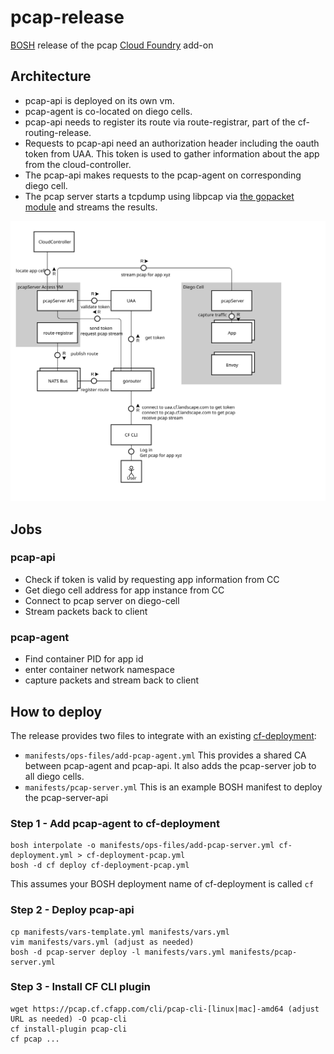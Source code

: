 # pcap-release
[BOSH](https://bosh.io/) release of the pcap [Cloud Foundry](https://www.cloudfoundry.org/) add-on

## Architecture

* pcap-api is deployed on its own vm.
* pcap-agent is co-located on diego cells.
* pcap-api needs to register its route via route-registrar, part of the cf-routing-release.
* Requests to pcap-api need an authorization header including the oauth token from UAA.
  This token is used to gather information about the app from the cloud-controller.
* The pcap-api makes requests to the pcap-agent on corresponding diego cell.
* The pcap server starts a tcpdump using libpcap via [the gopacket module](https://github.com/google/gopacket) and streams the results.

<!-- TODO: diagram needs to be updater, only Dominik has most recent version -->
![tcpdump in cf architecture](docs/tcpdump-for-cf.svg "tcpdump in cf architecture")

## Jobs

### pcap-api

* Check if token is valid by requesting app information from CC
* Get diego cell address for app instance from CC
* Connect to pcap server on diego-cell
* Stream packets back to client

### pcap-agent

* Find container PID for app id
* enter container network namespace
* capture packets and stream back to client

## How to deploy
The release provides two files to integrate with an 
existing [cf-deployment](https://github.com/cloudfoundry/cf-deployment):
* `manifests/ops-files/add-pcap-agent.yml` This provides a shared CA between pcap-agent and pcap-api. It also adds the pcap-server job to all diego cells.
* `manifests/pcap-server.yml` This is an example BOSH manifest to deploy the pcap-server-api

### Step 1 - Add pcap-agent to cf-deployment
```
bosh interpolate -o manifests/ops-files/add-pcap-server.yml cf-deployment.yml > cf-deployment-pcap.yml
bosh -d cf deploy cf-deployment-pcap.yml
```
This assumes your BOSH deployment name of cf-deployment is called `cf`

### Step 2 - Deploy pcap-api
```
cp manifests/vars-template.yml manifests/vars.yml
vim manifests/vars.yml (adjust as needed)
bosh -d pcap-server deploy -l manifests/vars.yml manifests/pcap-server.yml
```
### Step 3 - Install CF CLI plugin
```
wget https://pcap.cf.cfapp.com/cli/pcap-cli-[linux|mac]-amd64 (adjust URL as needed) -O pcap-cli
cf install-plugin pcap-cli
cf pcap ...
```
